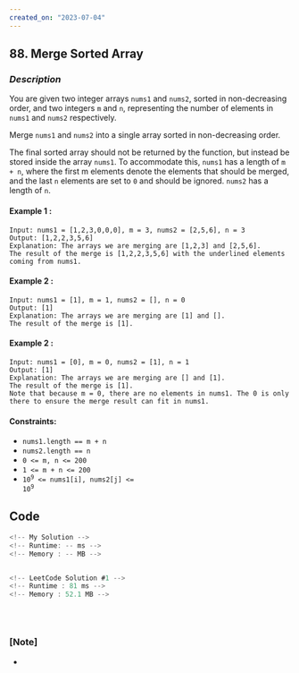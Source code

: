 ```yaml
---
created_on: "2023-07-04"
---
```


## 88. Merge Sorted Array

### _Description_

You are given two integer arrays `nums1` and `nums2`, sorted in non-decreasing order, and two integers `m` and `n`, representing the number of elements in `nums1` and `nums2` respectively.

Merge `nums1` and `nums2` into a single array sorted in non-decreasing order.

The final sorted array should not be returned by the function, but instead be stored inside the array `nums1`. To accommodate this, `nums1` has a length of `m + n`, where the first m elements denote the elements that should be merged, and the last `n` elements are set to `0` and should be ignored. `nums2` has a length of `n`.


#### Example 1 :
```
Input: nums1 = [1,2,3,0,0,0], m = 3, nums2 = [2,5,6], n = 3
Output: [1,2,2,3,5,6]
Explanation: The arrays we are merging are [1,2,3] and [2,5,6].
The result of the merge is [1,2,2,3,5,6] with the underlined elements coming from nums1.
```

#### Example 2 :
```
Input: nums1 = [1], m = 1, nums2 = [], n = 0
Output: [1]
Explanation: The arrays we are merging are [1] and [].
The result of the merge is [1].
```

#### Example 2 :
```
Input: nums1 = [0], m = 0, nums2 = [1], n = 1
Output: [1]
Explanation: The arrays we are merging are [] and [1].
The result of the merge is [1].
Note that because m = 0, there are no elements in nums1. The 0 is only there to ensure the merge result can fit in nums1.
```

#### Constraints:

- `nums1.length == m + n`
- `nums2.length == n`
- `0 <= m, n <= 200`
- `1 <= m + n <= 200`
- <code>10<sup>9</sup> <= nums1[i], nums2[j] <= 10<sup>9</sup></code>


## Code

```JavaScript
<!-- My Solution -->
<!-- Runtime: -- ms -->
<!-- Memory : -- MB -->



```


```JavaScript
<!-- LeetCode Solution #1 -->
<!-- Runtime : 81 ms -->
<!-- Memory : 52.1 MB -->




```


#

### [Note] 
- 
